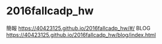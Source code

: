 # 2016fallcadp_hw
簡報 https://40423125.github.io/2016fallcadp_hw/#/ 
BLOG https://40423125.github.io/2016fallcadp_hw/blog/index.html
